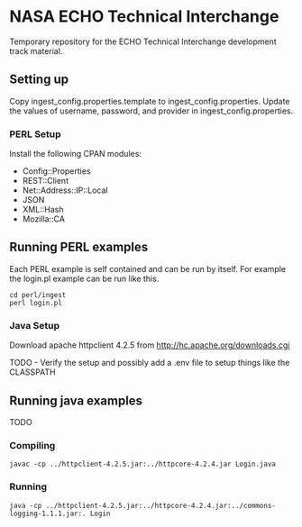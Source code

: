 NASA ECHO Technical Interchange
===============================

Temporary repository for the ECHO Technical Interchange development track material. 

## Setting up

Copy ingest_config.properties.template to ingest_config.properties. Update the values of username, password, and provider in ingest_config.properties.

### PERL Setup

Install the following CPAN modules:

  * Config::Properties
  * REST::Client
  * Net::Address::IP::Local
  * JSON
  * XML::Hash
  * Mozilla::CA


## Running PERL examples

Each PERL example is self contained and can be run by itself. For example the login.pl example can be run like this.

    cd perl/ingest
    perl login.pl

### Java Setup

Download apache httpclient 4.2.5 from http://hc.apache.org/downloads.cgi

TODO - Verify the setup and possibly add a .env file to setup things like the CLASSPATH 

## Running java examples

TODO

### Compiling

    javac -cp ../httpclient-4.2.5.jar:../httpcore-4.2.4.jar Login.java 

### Running

    java -cp ../httpclient-4.2.5.jar:../httpcore-4.2.4.jar:../commons-logging-1.1.1.jar:. Login
